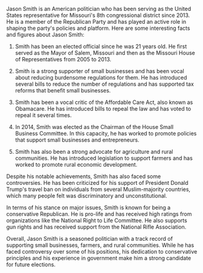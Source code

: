 Jason Smith is an American politician who has been serving as the United States representative for Missouri's 8th congressional district since 2013. He is a member of the Republican Party and has played an active role in shaping the party's policies and platform. Here are some interesting facts and figures about Jason Smith:

1. Smith has been an elected official since he was 21 years old. He first served as the Mayor of Salem, Missouri and then as the Missouri House of Representatives from 2005 to 2013.

2. Smith is a strong supporter of small businesses and has been vocal about reducing burdensome regulations for them. He has introduced several bills to reduce the number of regulations and has supported tax reforms that benefit small businesses.

3. Smith has been a vocal critic of the Affordable Care Act, also known as Obamacare. He has introduced bills to repeal the law and has voted to repeal it several times.

4. In 2014, Smith was elected as the Chairman of the House Small Business Committee. In this capacity, he has worked to promote policies that support small businesses and entrepreneurs.

5. Smith has also been a strong advocate for agriculture and rural communities. He has introduced legislation to support farmers and has worked to promote rural economic development.

Despite his notable achievements, Smith has also faced some controversies. He has been criticized for his support of President Donald Trump's travel ban on individuals from several Muslim-majority countries, which many people felt was discriminatory and unconstitutional.

In terms of his stance on major issues, Smith is known for being a conservative Republican. He is pro-life and has received high ratings from organizations like the National Right to Life Committee. He also supports gun rights and has received support from the National Rifle Association.

Overall, Jason Smith is a seasoned politician with a track record of supporting small businesses, farmers, and rural communities. While he has faced controversy over some of his positions, his dedication to conservative principles and his experience in government make him a strong candidate for future elections.
